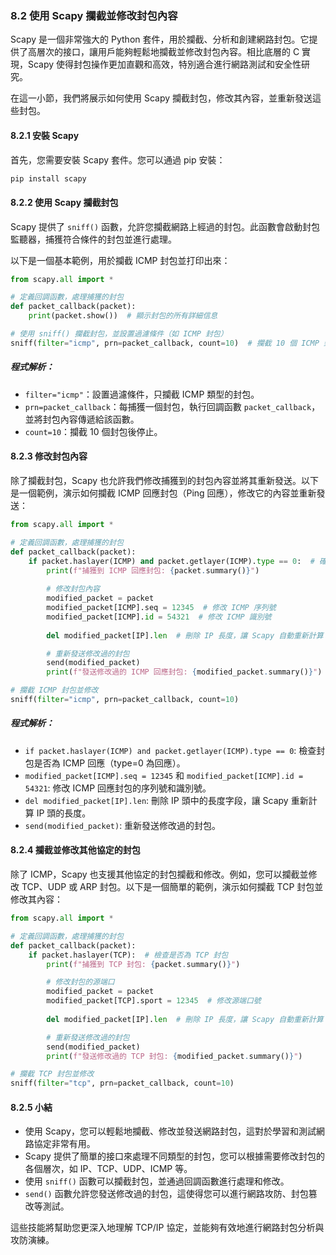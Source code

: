 ### **8.2 使用 Scapy 攔截並修改封包內容**

Scapy 是一個非常強大的 Python 套件，用於攔截、分析和創建網路封包。它提供了高層次的接口，讓用戶能夠輕鬆地攔截並修改封包內容。相比底層的 C 實現，Scapy 使得封包操作更加直觀和高效，特別適合進行網路測試和安全性研究。

在這一小節，我們將展示如何使用 Scapy 攔截封包，修改其內容，並重新發送這些封包。

#### **8.2.1 安裝 Scapy**

首先，您需要安裝 Scapy 套件。您可以通過 pip 安裝：

```bash
pip install scapy
```

#### **8.2.2 使用 Scapy 攔截封包**

Scapy 提供了 `sniff()` 函數，允許您攔截網路上經過的封包。此函數會啟動封包監聽器，捕獲符合條件的封包並進行處理。

以下是一個基本範例，用於攔截 ICMP 封包並打印出來：

```python
from scapy.all import *

# 定義回調函數，處理捕獲的封包
def packet_callback(packet):
    print(packet.show())  # 顯示封包的所有詳細信息

# 使用 sniff() 攔截封包，並設置過濾條件（如 ICMP 封包）
sniff(filter="icmp", prn=packet_callback, count=10)  # 攔截 10 個 ICMP 封包
```

##### **程式解析**：
- `filter="icmp"`：設置過濾條件，只攔截 ICMP 類型的封包。
- `prn=packet_callback`：每捕獲一個封包，執行回調函數 `packet_callback`，並將封包內容傳遞給該函數。
- `count=10`：攔截 10 個封包後停止。

#### **8.2.3 修改封包內容**

除了攔截封包，Scapy 也允許我們修改捕獲到的封包內容並將其重新發送。以下是一個範例，演示如何攔截 ICMP 回應封包（Ping 回應），修改它的內容並重新發送：

```python
from scapy.all import *

# 定義回調函數，處理捕獲的封包
def packet_callback(packet):
    if packet.haslayer(ICMP) and packet.getlayer(ICMP).type == 0:  # 確保是 ICMP 回應封包
        print(f"捕獲到 ICMP 回應封包: {packet.summary()}")
        
        # 修改封包內容
        modified_packet = packet
        modified_packet[ICMP].seq = 12345  # 修改 ICMP 序列號
        modified_packet[ICMP].id = 54321  # 修改 ICMP 識別號
        
        del modified_packet[IP].len  # 刪除 IP 長度，讓 Scapy 自動重新計算

        # 重新發送修改過的封包
        send(modified_packet)
        print(f"發送修改過的 ICMP 回應封包: {modified_packet.summary()}")

# 攔截 ICMP 封包並修改
sniff(filter="icmp", prn=packet_callback, count=10)
```

##### **程式解析**：
- `if packet.haslayer(ICMP) and packet.getlayer(ICMP).type == 0`: 檢查封包是否為 ICMP 回應（type=0 為回應）。
- `modified_packet[ICMP].seq = 12345` 和 `modified_packet[ICMP].id = 54321`: 修改 ICMP 回應封包的序列號和識別號。
- `del modified_packet[IP].len`: 刪除 IP 頭中的長度字段，讓 Scapy 重新計算 IP 頭的長度。
- `send(modified_packet)`: 重新發送修改過的封包。

#### **8.2.4 攔截並修改其他協定的封包**

除了 ICMP，Scapy 也支援其他協定的封包攔截和修改。例如，您可以攔截並修改 TCP、UDP 或 ARP 封包。以下是一個簡單的範例，演示如何攔截 TCP 封包並修改其內容：

```python
from scapy.all import *

# 定義回調函數，處理捕獲的封包
def packet_callback(packet):
    if packet.haslayer(TCP):  # 檢查是否為 TCP 封包
        print(f"捕獲到 TCP 封包: {packet.summary()}")

        # 修改封包的源端口
        modified_packet = packet
        modified_packet[TCP].sport = 12345  # 修改源端口號
        
        del modified_packet[IP].len  # 刪除 IP 長度，讓 Scapy 自動重新計算

        # 重新發送修改過的封包
        send(modified_packet)
        print(f"發送修改過的 TCP 封包: {modified_packet.summary()}")

# 攔截 TCP 封包並修改
sniff(filter="tcp", prn=packet_callback, count=10)
```

#### **8.2.5 小結**

- 使用 Scapy，您可以輕鬆地攔截、修改並發送網路封包，這對於學習和測試網路協定非常有用。
- Scapy 提供了簡單的接口來處理不同類型的封包，您可以根據需要修改封包的各個層次，如 IP、TCP、UDP、ICMP 等。
- 使用 `sniff()` 函數可以攔截封包，並通過回調函數進行處理和修改。
- `send()` 函數允許您發送修改過的封包，這使得您可以進行網路攻防、封包篡改等測試。

這些技能將幫助您更深入地理解 TCP/IP 協定，並能夠有效地進行網路封包分析與攻防演練。